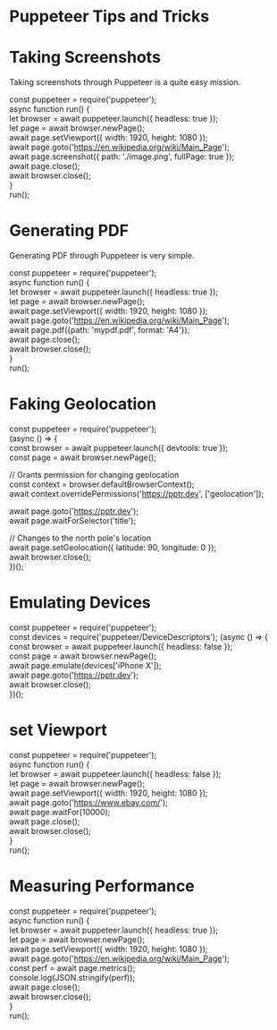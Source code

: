 # Puppeteer Tips and Tricks

# Taking Screenshots
Taking screenshots through Puppeteer is a quite easy mission.

const puppeteer = require('puppeteer');  
async function run() {  
    let browser = await puppeteer.launch({ headless: true });   
    let page = await browser.newPage();   
    await page.setViewport({ width: 1920, height: 1080 });   
    await page.goto('https://en.wikipedia.org/wiki/Main_Page');   
    await page.screenshot({ path: './image.png', fullPage: true });   
	await page.close();   
    await browser.close();   
}   
run();  

# Generating PDF
Generating PDF through Puppeteer is very simple.

const puppeteer = require('puppeteer');  
async function run() {  
    let browser = await puppeteer.launch({ headless: true });  
    let page = await browser.newPage();  
    await page.setViewport({ width: 1920, height: 1080 });  
    await page.goto('https://en.wikipedia.org/wiki/Main_Page');  
    await page.pdf({path: 'mypdf.pdf', format: 'A4'});  
	await page.close();  
    await browser.close();  
}  
run(); 

# Faking Geolocation
const puppeteer = require('puppeteer');  
(async () => {  
  const browser = await puppeteer.launch({ devtools: true });  
  const page = await browser.newPage();  

  // Grants permission for changing geolocation  
  const context = browser.defaultBrowserContext();  
  await context.overridePermissions('https://pptr.dev', ['geolocation']);  

  await page.goto('https://pptr.dev');  
  await page.waitForSelector('title');  

  // Changes to the north pole's location  
  await page.setGeolocation({ latitude: 90, longitude: 0 });  
  await browser.close();  
})();  

# Emulating Devices
const puppeteer = require('puppeteer');  
const devices = require('puppeteer/DeviceDescriptors'); 
(async () => {  
  const browser = await puppeteer.launch({ headless: false });  
  const page = await browser.newPage();  
  await page.emulate(devices['iPhone X']);  
  await page.goto('https://pptr.dev');  
  await browser.close();  
})();  

# set Viewport
const puppeteer = require('puppeteer');  
async function run() {  
    let browser = await puppeteer.launch({ headless: false });  
    let page = await browser.newPage();  
    await page.setViewport({ width: 1920, height: 1080 });     
    await page.goto('https://www.ebay.com/');  
    await page.waitFor(10000);  
    await page.close();  
    await browser.close();  
}  
run();  

# Measuring Performance
const puppeteer = require('puppeteer');  
async function run() {  
    let browser = await puppeteer.launch({ headless: true });  
    let page = await browser.newPage();  
    await page.setViewport({ width: 1920, height: 1080 });  
    await page.goto('https://en.wikipedia.org/wiki/Main_Page');  
    const perf = await page.metrics();  
    console.log(JSON.stringify(perf));  
	await page.close();  
    await browser.close();  
}  
run();  
